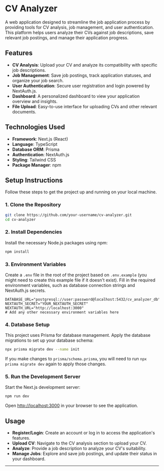 # CV Analyzer

A web application designed to streamline the job application process by providing tools for CV analysis, job management, and user authentication. This platform helps users analyze their CVs against job descriptions, save relevant job postings, and manage their application progress.

## Features

*   **CV Analysis**: Upload your CV and analyze its compatibility with specific job descriptions.
*   **Job Management**: Save job postings, track application statuses, and organize your job search.
*   **User Authentication**: Secure user registration and login powered by NextAuth.js.
*   **Dashboard**: A personalized dashboard to view your application overview and insights.
*   **File Upload**: Easy-to-use interface for uploading CVs and other relevant documents.

## Technologies Used

*   **Framework**: Next.js (React)
*   **Language**: TypeScript
*   **Database ORM**: Prisma
*   **Authentication**: NextAuth.js
*   **Styling**: Tailwind CSS
*   **Package Manager**: npm

## Setup Instructions

Follow these steps to get the project up and running on your local machine.

### 1. Clone the Repository

```bash
git clone https://github.com/your-username/cv-analyzer.git
cd cv-analyzer
```

### 2. Install Dependencies

Install the necessary Node.js packages using npm:

```bash
npm install
```

### 3. Environment Variables

Create a `.env` file in the root of the project based on `.env.example` (you might need to create this example file if it doesn't exist). Fill in the required environment variables, such as database connection strings and NextAuth.js secrets.

```
DATABASE_URL="postgresql://user:password@localhost:5432/cv_analyzer_db"
NEXTAUTH_SECRET="YOUR_NEXTAUTH_SECRET"
NEXTAUTH_URL="http://localhost:3000"
# Add any other necessary environment variables here
```

### 4. Database Setup

This project uses Prisma for database management. Apply the database migrations to set up your database schema:

```bash
npx prisma migrate dev --name init
```

If you make changes to `prisma/schema.prisma`, you will need to run `npx prisma migrate dev` again to apply those changes.

### 5. Run the Development Server

Start the Next.js development server:

```bash
npm run dev
```

Open [http://localhost:3000](http://localhost:3000) in your browser to see the application.

## Usage

*   **Register/Login**: Create an account or log in to access the application's features.
*   **Upload CV**: Navigate to the CV analysis section to upload your CV.
*   **Analyze**: Provide a job description to analyze your CV's suitability.
*   **Manage Jobs**: Explore and save job postings, and update their status in your dashboard.

---